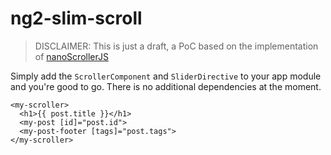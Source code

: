 # ng2-slim-scroll

> DISCLAIMER: This is just a draft, a PoC based on the implementation of [nanoScrollerJS](https://jamesflorentino.github.io/nanoScrollerJS/) 

Simply add the `ScrollerComponent` and `SliderDirective` to your app module and you're good to go. There is no additional dependencies at the moment.

```
<my-scroller>
  <h1>{{ post.title }}</h1>
  <my-post [id]="post.id">
  <my-post-footer [tags]="post.tags">
</my-scroller>
```